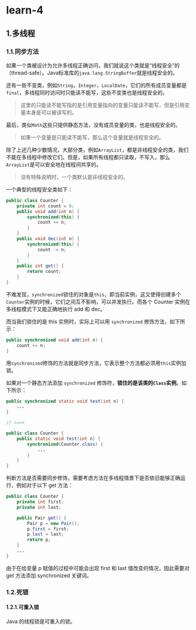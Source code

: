 # learn-4

## 1.多线程

### 1.1.同步方法

如果一个类被设计为允许多线程正确访问，我们就说这个类就是“线程安全”的（thread-safe）。Java标准库的`java.lang.StringBuffer`就是线程安全的。

还有一些不变类，例如`String`，`Integer`，`LocalDate`，它们的所有成员变量都是`final`，多线程同时访问时只能读不能写，这些不变类也是线程安全的。

> 这里的只能读不能写指的是引用变量指向的变量只能读不能写，但是引用变量本身是可以被读写的。

最后，类似`Math`这些只提供静态方法，没有成员变量的类，也是线程安全的。

> 如果一个变量是只能读不能写，那么这个变量就是线程安全的。

除了上述几种少数情况，大部分类，例如`ArrayList`，都是非线程安全的类，我们不能在多线程中修改它们。但是，如果所有线程都只读取，不写入，那么`ArrayList`是可以安全地在线程间共享的。

>没有特殊说明时，一个类默认是非线程安全的。

一个典型的线程安全类如下：

```java
public class Counter {
    private int count = 0;
    public void add(int n) {
        synchronized(this) {
            count += n;
        }
    }
    public void dec(int n) {
        synchronized(this) {
            count -= n;
        }
    }
    public int get() {
        return count;
    }
}
```

不难发现，`synchronized`锁住的对象是`this`，即当前实例，这又使得创建多个`Counter`实例的时候，它们之间互不影响，可以并发执行。而各个 Counter 实例在多线程模式下又能正确地执行 add 和 dec。

而当我们锁住的是 this 实例时，实际上可以用 `synchronized` 修饰方法，如下所示：

```java
public synchronized void add(int n) {
    count += n;
}
```

用`synchronized`修饰的方法就是同步方法，它表示整个方法都必须用`this`实例加锁。

如果对一个静态方法添加 `synchronized` 修饰符，**锁住的是该类的`Class`实例**。如下所示：

```java
public synchronized static void test(int n) {
    ...
}

// <==>

public class Counter {
    public static void test(int n) {
        synchronized(Counter.class) {
            ...
        }
    }
}
```

判断方法是否需要同步修饰，需要考虑方法在多线程情景下是否依旧能够正确运行，例如对于以下 get 方法：

```java
public class Counter {
    private int first;
    private int last;

    public Pair get() {
        Pair p = new Pair();
        p.first = first;
        p.last = last;
        return p;
    }
    ...
}
```

由于在给变量 p 赋值的过程中可能会出现 first 和 last 值改变的情况，因此需要对 get 方法添加 synchronized 关键词。

### 1.2.死锁

#### 1.2.1.可重入锁

Java 的线程锁是可重入的锁。











